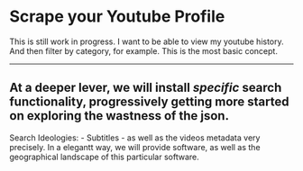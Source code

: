 # Scrape your Youtube Profile

This is still work in progress. I want to be able to view my youtube history.
And then filter by category, for example. This is the most basic concept.

  ----
 At a deeper lever, we will install _specific_
search functionality, progressively getting more started on exploring the wastness of the json.
  ----

 Search Ideologies:
                        -  Subtitles
                        - as well as the videos metadata very precisely. In a elegantt way, we will provide software, as well as the geographical landscape
                        of this particular software.

